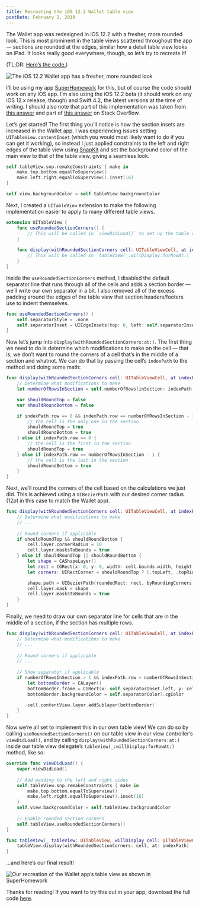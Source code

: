 ```yaml
---
title: Recreating the iOS 12.2 Wallet table view
postDate: February 2, 2019
---
```


The Wallet app was redesigned in iOS 12.2 with a fresher, more rounded look. This is most prominent in the table views scattered throughout the app — sections are rounded at the edges, similar how a detail table view looks on iPad. It looks really good everywhere, though, so let’s try to recreate it!

(TL;DR: [Here’s the code.](https://gist.github.com/Wilsonator5000/67e1dd18cda7ab46d507a165d6d1bc42))

![The iOS 12.2 Wallet app has a fresher, more rounded look](https://wgramer.files.wordpress.com/2019/02/img_4039.jpg?w=262&h=566)

I’ll be using my app [SuperHomework](http://superhomeworkapp.com/) for this, but of course the code should work on any iOS app. I’m also using the iOS 12.2 beta (it should work on any iOS 12.x release, though) and Swift 4.2, the latest versions at the time of writing. I should also note that part of this implementation was taken from [this answer](https://stackoverflow.com/a/19731571/5569234) and part of [this answer](https://stackoverflow.com/a/48346782/5569234) on Stack Overflow.

Let’s get started! The first thing you’ll notice is how the section insets are increased in the Wallet app. I was experiencing issues setting `UITableView.contentInset` (which you would most likely want to do if you can get it working), so instead I just applied constraints to the left and right edges of the table view using [SnapKit](https://github.com/SnapKit/SnapKit) and set the background color of the main view to that of the table view, giving a seamless look.

```swift 
self.tableView.snp.remakeConstraints { make in
    make.top.bottom.equalToSuperview()
    make.left.right.equalToSuperview().inset(16)
}

self.view.backgroundColor = self.tableView.backgroundColor
```

Next, I created a `UITableView` extension to make the following implementation easier to apply to many different table views.

```swift
extension UITableView {
    func useRoundedSectionCorners() {
        // This will be called in `viewDidLoad()` to set up the table view
    }
    
    func display(withRoundedSectionCorners cell: UITableViewCell, at indexPath: IndexPath) {
        // This will be called in `tableView(_:willDisplay:forRowAt:)` to render each cell
    }
}
```

Inside the `useRoundedSectionCorners` method, I disabled the default separator line that runs through all of the cells and adds a section border — we’ll write our own separator in a bit. I also removed all of the excess padding around the edges of the table view that section headers/footers use to indent themselves.

```swift
func useRoundedSectionCorners() {
    self.separatorStyle = .none
    self.separatorInset = UIEdgeInsets(top: 0, left: self.separatorInset.left, bottom: 0, right: 0)
}
```

Now let’s jump into `display(withRoundedSectionCorners:at:)`. The first thing we need to do is determine which modifications to make on the cell — that is, we don’t want to round the corners of a cell that’s in the middle of a section and whatnot. We can do that by passing the cell’s `indexPath` to the method and doing some math:

```swift 
func display(withRoundedSectionCorners cell: UITableViewCell, at indexPath: IndexPath) {
    // Determine what modifications to make
    let numberOfRowsInSection = self.numberOfRows(inSection: indexPath.section)

    var shouldRoundTop = false
    var shouldRoundBottom = false

    if indexPath.row == 0 && indexPath.row == numberOfRowsInSection - 1 {
        // the cell is the only one in the section
        shouldRoundTop = true
        shouldRoundBottom = true
    } else if indexPath.row == 0 {
        // the cell is the first in the section
        shouldRoundTop = true
    } else if indexPath.row == numberOfRowsInSection - 1 {
        // the cell is the last in the section
        shouldRoundBottom = true
    }
}
```

Next, we’ll round the corners of the cell based on the calculations we just did. This is achieved using a `UIBezierPath` with our desired corner radius (12pt in this case to match the Wallet app).


```swift
func display(withRoundedSectionCorners cell: UITableViewCell, at indexPath: IndexPath) {
    // Determine what modifications to make
    // ...
    
    // Round corners if applicable
    if shouldRoundTop && shouldRoundBottom {
        cell.layer.cornerRadius = 10
        cell.layer.masksToBounds = true
    } else if shouldRoundTop || shouldRoundBottom {
        let shape = CAShapeLayer()
        let rect = CGRect(x: 0, y: 0, width: cell.bounds.width, height: cell.bounds.size.height)
        let corners: UIRectCorner = shouldRoundTop ? [.topLeft, .topRight] : [.bottomRight, .bottomLeft]

        shape.path = UIBezierPath(roundedRect: rect, byRoundingCorners: corners, cornerRadii: CGSize(width: 12, height: 12)).cgPath
        cell.layer.mask = shape
        cell.layer.masksToBounds = true
    }
}
```
Finally, we need to draw our own separator line for cells that are in the middle of a section, if the section has multiple rows.

```swift 
func display(withRoundedSectionCorners cell: UITableViewCell, at indexPath: IndexPath) {
    // Determine what modifications to make
    // ...
    
    // Round corners if applicable
    // ...
    
    // Show separator if applicable
    if numberOfRowsInSection > 1 && indexPath.row < numberOfRowsInSection - 1 {
        let bottomBorder = CALayer()
        bottomBorder.frame = CGRect(x: self.separatorInset.left, y: cell.bounds.maxY - 0.3, width: cell.contentView.frame.size.width, height: 0.3)
        bottomBorder.backgroundColor = self.separatorColor?.cgColor

        cell.contentView.layer.addSublayer(bottomBorder)
    }
}
```

Now we’re all set to implement this in our own table view! We can do so by calling `useRoundedSectionCorners()` on our table view in our view controller’s `viewDidLoad()`, and by calling `display(withRoundedSectionCorners:at:)` inside our table view delegate’s `tableView(_:willDisplay:forRowAt:)` method, like so:

```swift 
override func viewDidLoad() {
    super.viewDidLoad()
    
    // Add padding to the left and right sides
    self.tableView.snp.remakeConstraints { make in
        make.top.bottom.equalToSuperview()
        make.left.right.equalToSuperview().inset(16)
    }
    self.view.backgroundColor = self.tableView.backgroundColor
    
    // Enable rounded section corners
    self.tableView.useRoundedSectionCorners()
}

func tableView(_ tableView: UITableView, willDisplay cell: UITableViewCell, forRowAt indexPath: IndexPath) {
    tableView.display(withRoundedSectionCorners: cell, at: indexPath)
}
```

...and here’s our final result!

![Our recreation of the Wallet app’s table view as shown in SuperHomework](https://wgramer.files.wordpress.com/2019/02/img_4042.png?w=268&h=581)

Thanks for reading! If you want to try this out in your app, download the full code [here](https://gist.github.com/Wilsonator5000/67e1dd18cda7ab46d507a165d6d1bc42).
